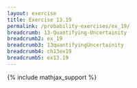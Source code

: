 ```yaml
---
layout: exercise
title: Exercise 13.19
permalink: /probability-exercises/ex_19/
breadcrumb: 13-Quantifying-Uncertainity
breadcrumb2: ex_19
breadcrumb3: 13quantifyingUncertainity
breadcrumb4: ch13ex19
breadcrumb5: ex13.19
---
```


{% include mathjax_support %}

